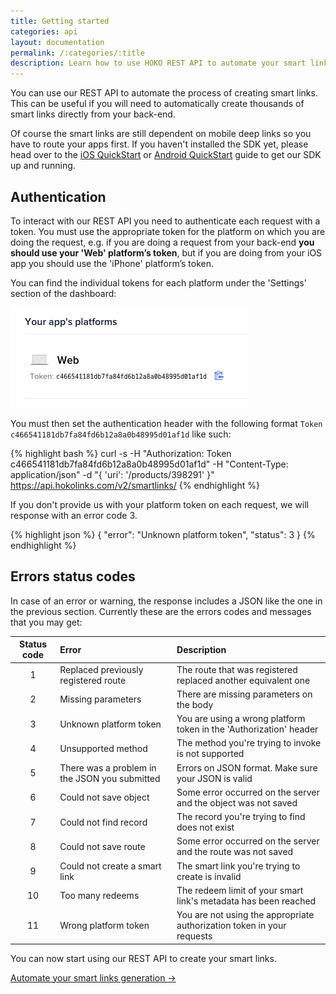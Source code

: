 ```yaml
---
title: Getting started
categories: api
layout: documentation
permalink: /:categories/:title
description: Learn how to use HOKO REST API to automate your smart links generation.
---
```


You can use our REST API to automate the process of creating smart links. This can be useful if you
will need to automatically create thousands of smart links directly from your back-end.

Of course the smart links are still dependent on mobile deep links so you have to route your apps
first. If you haven't installed the SDK yet, please head over to the
[iOS QuickStart](/quickstart/ios) or [Android QuickStart](/quickstart/android) guide to get our SDK
up and running.

## Authentication

To interact with our REST API you need to authenticate each request with a token. You must use the
appropriate token for the platform on which you are doing the request, e.g. if you are doing a
request from your back-end **you should use your 'Web' platform’s token**, but if you are doing from
your iOS app you should use the 'iPhone' platform’s token.

You can find the individual tokens for each platform under the 'Settings' section of the dashboard:

![Web token](/assets/images/rest_token.png)

You must then set the authentication header with the following format `Token c466541181db7fa84fd6b12a8a0b48995d01af1d`
like such:

{% highlight bash %}
curl -s
  -H "Authorization: Token c466541181db7fa84fd6b12a8a0b48995d01af1d"
  -H "Content-Type: application/json"
  -d "{ 'uri': '/products/398291' }"
  https://api.hokolinks.com/v2/smartlinks/
{% endhighlight %}

If you don't provide us with your platform token on each request, we will response with an error
code 3.

{% highlight json %}
{
  "error": "Unknown platform token",
  "status": 3
}
{% endhighlight %}

## Errors status codes

In case of an error or warning, the response includes a JSON like the one in the previous section.
Currently these are the errors codes and messages that you may get:

| Status code | Error                                         | Description                                                         |
|:-----------:|:----------------------------------------------|:--------------------------------------------------------------------|
| 1           | Replaced previously registered route          | The route that was registered replaced another equivalent one       |
| 2           | Missing parameters                            | There are missing parameters on the body                            |
| 3           | Unknown platform token                        | You are using a wrong platform token in the 'Authorization' header  |
| 4           | Unsupported method                            | The method you're trying to invoke is not supported                 |
| 5           | There was a problem in the JSON you submitted | Errors on JSON format. Make sure your JSON is valid                 |
| 6           | Could not save object                         | Some error occurred on the server and the object was not saved      |
| 7           | Could not find record                         | The record you're trying to find does not exist                     |
| 8           | Could not save route                          | Some error occurred on the server and the route was not saved       |
| 9           | Could not create a smart link                 | The smart link you're trying to create is invalid                   |
| 10          | Too many redeems                              | The redeem limit of your smart link's metadata has been reached    |
| 11          | Wrong platform token                          | You are not using the appropriate authorization token in your requests |

You can now start using our REST API to create your smart links.

<a href="http://support.hokolinks.com/api/rest-creating-smartlinks/" class="btn-next">Automate your smart links generation &#8594;</a>
